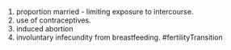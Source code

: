 1. proportion married - limiting exposure to intercourse.
2. use of contraceptives.
3. induced abortion
4. involuntary infecundity from breastfeeding.
#fertilityTransition
